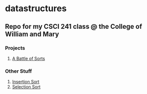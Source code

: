 # datastructures

## Repo for my CSCI 241 class @ the College of William and Mary

### Projects
1. [A Battle of Sorts](https://github.com/ignatius525/datastructures/blob/master/Sort.py)

### Other Stuff
1. [Insertion Sort](https://github.com/ignatius525/datastructures/blob/master/insertion_sort.py)
2. [Selection Sort](https://github.com/ignatius525/datastructures/blob/master/selection_sort.py)
